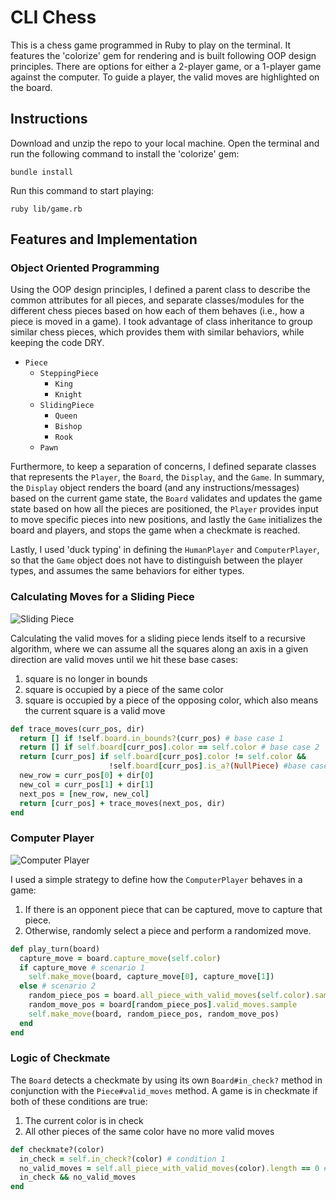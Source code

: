 # CLI Chess

This is a chess game programmed in Ruby to play on the terminal. It features the 'colorize' gem for rendering and is built following OOP design principles. There are options for either a 2-player game, or a 1-player game against the computer. To guide a player, the valid moves are highlighted on the board.

## Instructions
Download and unzip the repo to your local machine. Open the terminal and run the following command to install the 'colorize' gem:
```
bundle install
```
Run this command to start playing:
```
ruby lib/game.rb
```
## Features and Implementation


### Object Oriented Programming

Using the OOP design principles, I defined a parent class to describe the common attributes for all pieces, and separate classes/modules for the different chess pieces based on how each of them behaves (i.e., how a piece is moved in a game). I took advantage of class inheritance to group similar chess pieces, which provides them with similar behaviors, while keeping the code DRY.

- `Piece`
  - `SteppingPiece`
    - `King`
    - `Knight`
  - `SlidingPiece`
    - `Queen`
    - `Bishop`
    - `Rook`
  - `Pawn`

Furthermore, to keep a separation of concerns, I defined separate classes that represents the `Player`, the `Board`, the `Display`, and the `Game`. In summary, the `Display` object renders the board (and any instructions/messages) based on the current game state, the `Board` validates and updates the game state based on how all the pieces are positioned, the `Player` provides input to move specific pieces into new positions, and lastly the `Game` initializes the board and players, and stops the game when a checkmate is reached.

Lastly, I used 'duck typing' in defining the `HumanPlayer` and `ComputerPlayer`, so that the `Game` object does not have to distinguish between the player types, and assumes the same behaviors for either types.

### Calculating Moves for a Sliding Piece

![Sliding Piece](docs/sliding_piece.gif)

Calculating the valid moves for a sliding piece lends itself to a recursive algorithm, where we can assume all the squares along an axis in a given direction are valid moves until we hit these base cases:
1. square is no longer in bounds
2. square is occupied by a piece of the same color
3. square is occupied by a piece of the opposing color, which also means the current square is a valid move

```ruby
def trace_moves(curr_pos, dir)
  return [] if !self.board.in_bounds?(curr_pos) # base case 1
  return [] if self.board[curr_pos].color == self.color # base case 2
  return [curr_pos] if self.board[curr_pos].color != self.color &&
                      !self.board[curr_pos].is_a?(NullPiece) #base case 3
  new_row = curr_pos[0] + dir[0]
  new_col = curr_pos[1] + dir[1]
  next_pos = [new_row, new_col]
  return [curr_pos] + trace_moves(next_pos, dir)
end
```

### Computer Player

![Computer Player](docs/comp_player.gif)

I used a simple strategy to define how the `ComputerPlayer` behaves in a game:
1. If there is an opponent piece that can be captured, move to capture that piece.
2. Otherwise, randomly select a piece and perform a randomized move.

```ruby
def play_turn(board)
  capture_move = board.capture_move(self.color)
  if capture_move # scenario 1
    self.make_move(board, capture_move[0], capture_move[1])
  else # scenario 2
    random_piece_pos = board.all_piece_with_valid_moves(self.color).sample
    random_move_pos = board[random_piece_pos].valid_moves.sample
    self.make_move(board, random_piece_pos, random_move_pos)
  end
end
```

### Logic of Checkmate

The `Board` detects a checkmate by using its own `Board#in_check?` method in conjunction with the `Piece#valid_moves` method. A game is in checkmate if both of these conditions are true:

1. The current color is in check
2. All other pieces of the same color have no more valid moves

```ruby
def checkmate?(color)
  in_check = self.in_check?(color) # condition 1
  no_valid_moves = self.all_piece_with_valid_moves(color).length == 0 # condition 2
  in_check && no_valid_moves
end
```
